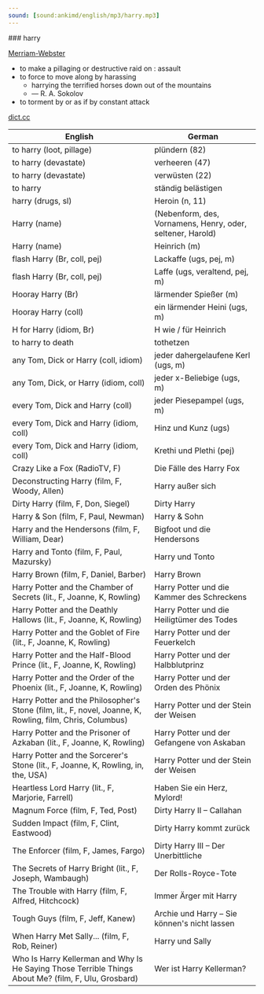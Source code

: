 ```yaml
---
sound: [sound:ankimd/english/mp3/harry.mp3]
---
```


\### harry

[Merriam-Webster](https://www.merriam-webster.com/dictionary/harry)

- to make a pillaging or destructive raid on : assault
- to force to move along by harassing
    - harrying the terrified horses down out of the mountains
    - — R. A. Sokolov
- to torment by or as if by constant attack

[dict.cc](https://www.dict.cc/harry)

| English        | German       |
| -------------- | ------------ |
| to harry (loot, pillage) | plündern (82) |
| to harry (devastate) | verheeren (47) |
| to harry (devastate) | verwüsten (22) |
| to harry | ständig belästigen |
| harry (drugs, sl) | Heroin (n, 11) |
| Harry (name) |  (Nebenform, des, Vornamens, Henry, oder, seltener, Harold) |
| Harry (name) | Heinrich (m) |
| flash Harry (Br, coll, pej) | Lackaffe (ugs, pej, m) |
| flash Harry (Br, coll, pej) | Laffe (ugs, veraltend, pej, m) |
| Hooray Harry (Br) | lärmender Spießer (m) |
| Hooray Harry (coll) | ein lärmender Heini (ugs, m) |
| H for Harry (idiom, Br) | H wie / für Heinrich |
| to harry to death | tothetzen |
| any Tom, Dick or Harry (coll, idiom) | jeder dahergelaufene Kerl (ugs, m) |
| any Tom, Dick, or Harry (idiom, coll) | jeder x-Beliebige (ugs, m) |
| every Tom, Dick and Harry (coll) | jeder Piesepampel (ugs, m) |
| every Tom, Dick and Harry (idiom, coll) | Hinz und Kunz (ugs) |
| every Tom, Dick and Harry (idiom, coll) | Krethi und Plethi (pej) |
| Crazy Like a Fox (RadioTV, F) | Die Fälle des Harry Fox |
| Deconstructing Harry (film, F, Woody, Allen) | Harry außer sich |
| Dirty Harry (film, F, Don, Siegel) | Dirty Harry |
| Harry & Son (film, F, Paul, Newman) | Harry & Sohn |
| Harry and the Hendersons (film, F, William, Dear) | Bigfoot und die Hendersons |
| Harry and Tonto (film, F, Paul, Mazursky) | Harry und Tonto |
| Harry Brown (film, F, Daniel, Barber) | Harry Brown |
| Harry Potter and the Chamber of Secrets (lit., F, Joanne, K, Rowling) | Harry Potter und die Kammer des Schreckens |
| Harry Potter and the Deathly Hallows (lit., F, Joanne, K, Rowling) | Harry Potter und die Heiligtümer des Todes |
| Harry Potter and the Goblet of Fire (lit., F, Joanne, K, Rowling) | Harry Potter und der Feuerkelch |
| Harry Potter and the Half-Blood Prince (lit., F, Joanne, K, Rowling) | Harry Potter und der Halbblutprinz |
| Harry Potter and the Order of the Phoenix (lit., F, Joanne, K, Rowling) | Harry Potter und der Orden des Phönix |
| Harry Potter and the Philosopher's Stone (film, lit., F, novel, Joanne, K, Rowling, film, Chris, Columbus) | Harry Potter und der Stein der Weisen |
| Harry Potter and the Prisoner of Azkaban (lit., F, Joanne, K, Rowling) | Harry Potter und der Gefangene von Askaban |
| Harry Potter and the Sorcerer's Stone (lit., F, Joanne, K, Rowling, in, the, USA) | Harry Potter und der Stein der Weisen |
| Heartless Lord Harry (lit., F, Marjorie, Farrell) | Haben Sie ein Herz, Mylord! |
| Magnum Force (film, F, Ted, Post) | Dirty Harry II – Callahan |
| Sudden Impact (film, F, Clint, Eastwood) | Dirty Harry kommt zurück |
| The Enforcer (film, F, James, Fargo) | Dirty Harry III – Der Unerbittliche |
| The Secrets of Harry Bright (lit., F, Joseph, Wambaugh) | Der Rolls-Royce-Tote |
| The Trouble with Harry (film, F, Alfred, Hitchcock) | Immer Ärger mit Harry |
| Tough Guys (film, F, Jeff, Kanew) | Archie und Harry – Sie können's nicht lassen |
| When Harry Met Sally... (film, F, Rob, Reiner) | Harry und Sally |
| Who Is Harry Kellerman and Why Is He Saying Those Terrible Things About Me? (film, F, Ulu, Grosbard) | Wer ist Harry Kellerman? |
